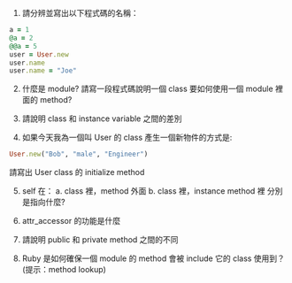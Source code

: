 1. 請分辨並寫出以下程式碼的名稱：

  ```ruby 
  a = 1 
  @a = 2
  @@a = 5
  user = User.new
  user.name
  user.name = "Joe"
  ```
2. 什麼是 module? 請寫一段程式碼說明一個 class 要如何使用一個 module 裡面的 method?

3. 請說明 class 和 instance variable 之間的差別

4. 如果今天我為一個叫 User 的 class 產生一個新物件的方式是: 
  ```ruby
  User.new("Bob", "male", "Engineer")
  ```
請寫出 User class 的 initialize method

5. self 在：
  a. class 裡，method 外面
  b. class 裡，instance method 裡
  分別是指向什麼?

6. attr_accessor 的功能是什麼

7. 請說明 public 和 private method 之間的不同

8. Ruby 是如何確保一個 module 的 method 會被 include 它的 class 使用到？ (提示：method lookup)